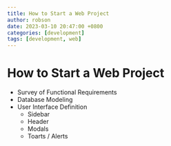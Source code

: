 ```yaml
---
title: How to Start a Web Project
author: robson
date: 2023-03-10 20:47:00 +0800
categories: [development]
tags: [development, web]
---
```


# How to Start a Web Project
- Survey of Functional Requirements
- Database Modeling
- User Interface Definition
  - Sidebar
  - Header
  - Modals
  - Toarts / Alerts
